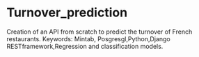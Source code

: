 # Turnover_prediction

Creation of an API from scratch to predict the turnover of French
restaurants.
Keywords: Mintab, Posgresgl,Python,Django RESTframework,Regression
and classification models.
